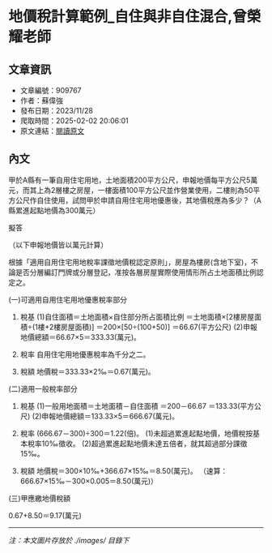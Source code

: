 # 地價稅計算範例_自住與非自住混合,曾榮耀老師

## 文章資訊
- 文章編號：909767
- 作者：蘇偉強
- 發布日期：2023/11/28
- 爬取時間：2025-02-02 20:06:01
- 原文連結：[閱讀原文](https://real-estate.get.com.tw/Columns/detail.aspx?no=909767)

## 內文
甲於A縣有一筆自用住宅用地，土地面積200平方公尺，申報地價每平方公尺5萬元，而其上為2層樓之房屋，一樓面積100平方公尺並作營業使用，二樓則為50平方公尺作自住使用，試問甲於申請自用住宅用地優惠後，其地價稅應為多少？（A縣累進起點地價為300萬元）

擬答

（以下申報地價皆以萬元計算）

根據「適用自用住宅用地稅率課徵地價稅認定原則」，房屋為樓房(含地下室)，不論是否分層編訂門牌或分層登記，准按各層房屋實際使用情形所占土地面積比例認定之。

(一)可適用自用住宅用地優惠稅率部分

1. 稅基 (1)自住面積＝土地面積×自住部分所占面積比例 ＝土地面積×[2樓房屋面積÷(1樓+2樓房屋面積)] ＝200×[50÷(100+50)] ＝66.67(平方公尺) (2)申報地價總額＝66.67×5＝333.33(萬元)。

2. 稅率 自用住宅用地優惠稅率為千分之二。

3. 稅額 地價稅＝333.33×2‰＝0.67(萬元)。

(二)適用一般稅率部分

1. 稅基 (1)一般用地面積＝土地面積－自住面積 ＝200－66.67 ＝133.33(平方公尺) (2)申報地價總額＝133.33×5＝666.67(萬元)。

2. 稅率 (666.67－300)÷300＝1.22(倍)。 (1)未超過累進起點地價，地價稅按基本稅率10‰徵收。 (2)超過累進起點地價未達五倍者，就其超過部分課徵15‰。

3. 稅額 地價稅＝300×10‰+366.67×15‰＝8.50(萬元)。 （速算：666.67×15‰－300×0.005＝8.50(萬元)）

(三)甲應繳地價稅額

0.67+8.50＝9.17(萬元)

---
*注：本文圖片存放於 ./images/ 目錄下*
